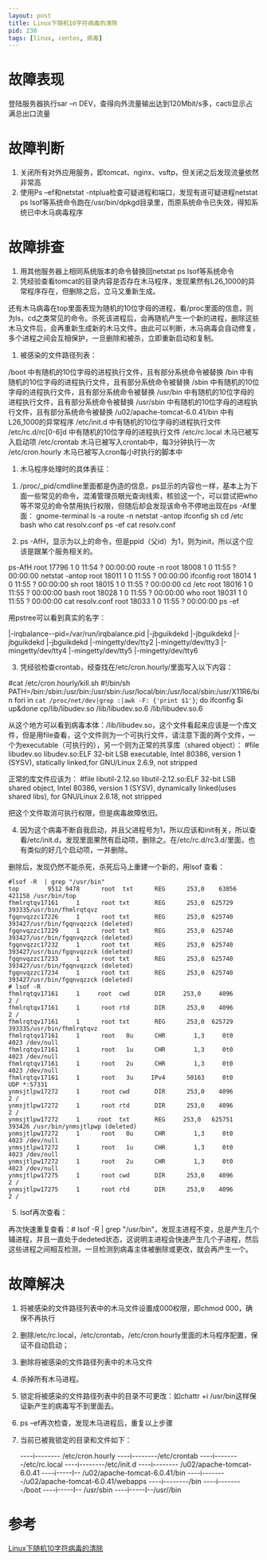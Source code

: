 ```yaml
---
layout: post
title: Linux下随机10字符病毒的清除
pid: 230
tags: [linux, centos, 病毒]
---
```

# 故障表现

登陆服务器执行sar –n DEV，查得向外流量输出达到120Mbit/s多，cacti显示占满总出口流量

# 故障判断

1. 关闭所有对外应用服务，即tomcat、nginx、vsftp，但关闭之后发现流量依然非常高
2. 使用Ps –ef和netstat -ntplua检查可疑进程和端口，发现有进可疑进程netstat ps lsof等系统命令跑在/usr/bin/dpkgd目录里，而原系统命令已失效，得知系统已中木马病毒程序
 
# 故障排查

1. 用其他服务器上相同系统版本的命令替换回netstat ps lsof等系统命令
2. 凭经验查看tomcat的目录内容是否存在木马程序，发现果然有L26_1000的异常程序存在，但删除之后，立马又重新生成。

还有木马病毒在top里面表现为随机的10位字母的进程，看/proc里面的信息，则为ls，cd之类常见的命令。杀死该进程后，会再随机产生一个新的进程，删除这些木马文件后，会再重新生成新的木马文件。由此可以判断，木马病毒会自动修复，多个进程之间会互相保护，一旦删除和被杀，立即重新启动和复制。

1. 被感染的文件路径列表：

/boot    中有随机的10位字母的进程执行文件，且有部分系统命令被替换
/bin     中有随机的10位字母的进程执行文件，且有部分系统命令被替换
/sbin     中有随机的10位字母的进程执行文件，且有部分系统命令被替换
/usr/bin   中有随机的10位字母的进程执行文件，且有部分系统命令被替换
/usr/sbin   中有随机的10位字母的进程执行文件，且有部分系统命令被替换
/u02/apache-tomcat-6.0.41/bin  中有L26_1000的异常程序
/etc/init.d   中有随机的10位字母的进程执行文件
/etc/rc.d/rc[0-6]d  中有随机的10位字母的进程执行文件
/etc/rc.local  木马已被写入启动项
/etc/crontab   木马已被写入crontab中，每3分钟执行一次
/etc/cron.hourly  木马已被写入cron每小时执行的脚本中
1. 木马程序处理时的具体表征：
1) /proc/_pid/cmdline里面都是伪造的信息，ps显示的内容也一样，基本上为下面一些常见的命令，混淆管理员眼光查询线索，核验这一个，可以尝试把who等不常见的命令禁用执行权限，但随后却会发现该命令不停地出现在ps -Af里面：
gnome-terminal
ls -a
route -n
netstat -antop
ifconfig
sh
cd /etc
bash
who
cat resolv.conf
ps -ef
cat resolv.conf  

2)  ps -AfH，显示为以上的命令，但是ppid（父id）为1，则为init，所以这个应该是跟某个服务相关的。

ps-AfH
root     17796    1  0 11:54 ?        00:00:00   route -n
root     18008    1  0 11:55 ?        00:00:00   netstat -antop
root     18011    1  0 11:55 ?        00:00:00   ifconfig
root     18014    1  0 11:55 ?        00:00:00   sh
root     18015    1  0 11:55 ?        00:00:00   cd /etc
root     18016    1  0 11:55 ?        00:00:00   bash
root     18028    1  0 11:55 ?        00:00:00   who
root     18031    1  0 11:55 ?        00:00:00   cat resolv.conf
root     18033    1  0 11:55 ?        00:00:00   ps -ef
 
 
用pstree可以看到真实的名字：

|-irqbalance--pid=/var/run/irqbalance.pid
|-jbguikdekd
|-jbguikdekd
|-jbguikdekd
|-jbguikdekd
|-mingetty/dev/tty2
|-mingetty/dev/tty3
|-mingetty/dev/tty4
|-mingetty/dev/tty5
|-mingetty/dev/tty6
 
 
3) 凭经验检查crontab，经查找在/etc/cron.hourly/里面写入以下内容：

#cat /etc/cron.hourly/kill.sh
#!/bin/sh
PATH=/bin:/sbin:/usr/bin:/usr/sbin:/usr/local/bin:/usr/local/sbin:/usr/X11R6/bin
fori in `cat /proc/net/dev|grep :|awk -F: {'print $1'}`; do ifconfig $i up&done
cp/lib/libudev.so /lib/libudev.so.6
/lib/libudev.so.6
 
 
从这个地方可以看到病毒本体：/lib/libudev.so，这个文件看起来应该是一个库文件，但是用file查看，这个文件则为一个可执行文件，请注意下面的两个文件，一个为executable（可执行的），另一个则为正常的共享库（shared object）：
#file libudev.so
libudev.so:ELF 32-bit LSB executable, Intel 80386, version 1 (SYSV), statically linked,for GNU/Linux 2.6.9, not stripped
 
 
正常的库文件应该为：
#file libutil-2.12.so
libutil-2.12.so:ELF 32-bit LSB shared object, Intel 80386, version 1 (SYSV), dynamically linked(uses shared libs), for GNU/Linux 2.6.18, not stripped
 
 
把这个文件取消可执行权限，但是病毒故障依旧。
 
 
4)  因为这个病毒不断自我启动，并且父进程号为1，所以应该和init有关，所以查看/etc/init.d，发现里面果然有启动项，删除之。在/etc/rc.d/rc3.d/里面，也有类似的好几个启动项，一并删除。

删除后，发现仍然不能杀死，杀死后马上重建一个新的，用lsof 查看：

    #lsof -R  | grep "/usr/bin"
    top        9512 9478      root  txt      REG      253,0    63856    421158 /usr/bin/top
    fhmlrqtqv17161     1      root txt       REG      253,0  625729     393335/usr/bin/fhmlrqtqvz
    fgqnvqzzc17226     1      root txt       REG      253,0  625740     393427/usr/bin/fgqnvqzzck (deleted)
    fgqnvqzzc17229     1      root txt       REG      253,0  625740     393427/usr/bin/fgqnvqzzck (deleted)
    fgqnvqzzc17232     1      root txt       REG      253,0  625740     393427/usr/bin/fgqnvqzzck (deleted)
    fgqnvqzzc17233     1      root txt       REG      253,0  625740     393427/usr/bin/fgqnvqzzck (deleted)
    fgqnvqzzc17234     1      root txt       REG      253,0  625740     393427/usr/bin/fgqnvqzzck (deleted)
    # lsof -R
    fhmlrqtqv17161     1     root  cwd       DIR     253,0     4096          2 /
    fhmlrqtqv17161     1      root rtd       DIR      253,0    4096          2 /
    fhmlrqtqv17161     1      root txt       REG      253,0  625729     393335/usr/bin/fhmlrqtqvz
    fhmlrqtqv17161     1      root   0u      CHR        1,3     0t0       4023 /dev/null
    fhmlrqtqv17161     1      root   1u      CHR        1,3     0t0       4023 /dev/null
    fhmlrqtqv17161     1      root   2u      CHR        1,3     0t0       4023 /dev/null
    fhmlrqtqv17161     1      root   3u     IPv4      50163     0t0        UDP *:57331
    ynmsjtlpw17272     1      root cwd       DIR      253,0    4096          2 /
    ynmsjtlpw17272     1      root rtd       DIR      253,0    4096          2 /
    ynmsjtlpw17272     1     root  txt       REG     253,0   625751     393426 /usr/bin/ynmsjtlpwp (deleted)
    ynmsjtlpw17272     1      root   0u      CHR        1,3     0t0       4023 /dev/null
    ynmsjtlpw17272     1      root   1u      CHR        1,3     0t0       4023 /dev/null
    ynmsjtlpw17272     1      root   2u      CHR        1,3     0t0       4023 /dev/null
    ynmsjtlpw17275     1      root cwd       DIR      253,0    4096          2 /
    ynmsjtlpw17275     1      root rtd       DIR      253,0    4096          2 /
 
5) lsof再次查看：

再次快速重复查看：# lsof -R | grep "/usr/bin"，发现主进程不变，总是产生几个辅进程，并且一直处于dedeted状态，这说明主进程会快速产生几个子进程，然后这些进程之间相互检测，一旦检测到病毒主体被删除或更改，就会再产生一个。
 
# 故障解决

1. 将被感染的文件路径列表中的木马文件设置成000权限，即chmod 000，确保不再执行
2. 删除/etc/rc.local，/etc/crontab，/etc/cron.hourly里面的木马程序配置，保证不自动启动；
3. 删除将被感染的文件路径列表中的木马文件
4. 杀掉所有木马进程。
5. 锁定将被感染的文件路径列表中的目录不可更改：如chattr +i /usr/bin这样保证新产生的病毒写不到里面去。
6. ps –ef再次检查，发现木马进程后，重复以上步骤
7. 当前已被我锁定的目录和文件如下：

    ----i-------- /etc/cron.hourly
    ----i--------/etc/crontab
    ----i--------/etc/rc.local
    ----i--------/etc/init.d
    ----i-------- /u02/apache-tomcat-6.0.41
    ----i-----I-- /u02/apache-tomcat-6.0.41/bin
    ----i--------/u02/apache-tomcat-6.0.41/webapps
    ----i--------/bin
    ----i--------/boot
    ----i-----I-- /usr/sbin
    ----i-----I--/usr//bin


# 参考
[Linux下随机10字符病毒的清除](http://leomars.blog.51cto.com/683246/1691472)
